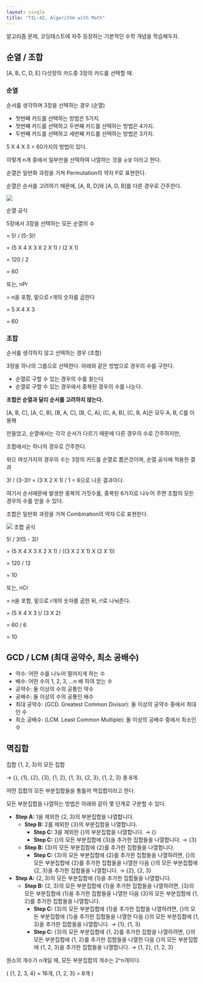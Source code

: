 ```yaml
---
layout: single
title: "TIL-42, Algorithm with Math"
---
```


알고리즘 문제, 코딩테스트에 자주 등장하는 기본적인 수학 개념을 학습해두자.

## 순열 / 조합

[A, B, C, D, E] 다섯장의 카드중 3장의 카드를 선택할 때.

### 순열

순서를 생각하며 3장을 선택하는 경우 (순열)

- 첫번째 카드를 선택하는 방법은 5가지.
- 첫번째 카드를 선택하고 두번째 카드를 선택하는 방법은 4가지.
- 두번째 카드를 선택하고 세번째 카드를 선택하는 방법은 3가지.

5 X 4 X 3 = 60가지의 방법이 있다.

이렇게 n개 중에서 일부만을 선택하여 나열하는 것을 `순열` 이라고 한다.

순열은 일반화 과정을 거쳐 Permutation의 약자 P로 표현한다.

순열은 순서를 고려하기 때문에, [A, B, D]와 [A, D, B]를 다른 경우로 간주한다.

![](https://images.velog.io/images/skagns211/post/5b29af9a-bbd8-4173-89c7-e3d2018b4f59/%E1%84%89%E1%85%B3%E1%84%8F%E1%85%B3%E1%84%85%E1%85%B5%E1%86%AB%E1%84%89%E1%85%A3%E1%86%BA%202021-10-07%2022.37.25.png)

순열 공식

5장에서 3장을 선택하는 모든 순열의 수

= 5! / (5-3)!

= (5 X 4 X 3 X 2 X 1) / (2 X 1)

= 120 / 2

= 60

또는, nPr

= n을 포함, 밑으로 r개의 숫자를 곱한다

= 5 X 4 X 3

= 60

### 조합

순서를 생각하지 않고 선택하는 경우 (조합)

3장을 하나의 그룹으로 선택한다. 아래와 같은 방법으로 경우의 수를 구한다.

- 순열로 구할 수 있는 경우의 수를 찾는다
- 순열로 구할 수 있는 경우에서 중복된 경우의 수를 나눈다.

**조합은 순열과 달리 순서를 고려하지 않는다.**

[A, B, C], [A, C, B], [B, A, C], [B, C, A], [C, A, B], [C, B, A]은 모두 A, B, C를 이용해

만들었고, 순열에서는 각각 순서가 다르기 때문에 다른 경우의 수로 간주하지만,

조합에서는 하나의 경우로 간주한다.

위으 여섯가지의 경우의 수는 3장의 카드를 순열로 뽑은것이며, 순열 공식에 적용한 결과

3! / (3-3)! = (3 X 2 X 1) / 1 = 6으로 나온 결과이다.

여기서 순서때문에 발생한 중복의 가짓수를, 중복된 6가지로 나누어 주면 조합의 모든 경우의 수를 얻을 수 있다.

조합은 일반화 과정을 거쳐 Combination의 약자 C로 표현한다.

![](https://images.velog.io/images/skagns211/post/f2f331f6-f099-4d22-a305-46ab953ca260/%E1%84%89%E1%85%B3%E1%84%8F%E1%85%B3%E1%84%85%E1%85%B5%E1%86%AB%E1%84%89%E1%85%A3%E1%86%BA%202021-10-07%2022.37.37.png)
조합 공식

5! / 3!(5 - 3)!

= (5 X 4 X 3 X 2 X 1) / ((3 X 2 X 1) X (2 X 1))

= 120 / 12

= 10

또는, nCr

= n을 포함, 밑으로 r개의 숫자를 곱한 뒤, r!로 나눠준다.

= (5 X 4 X 3 )/ (3 X 2)

= 60 / 6

= 10

## GCD / LCM (최대 공약수, 최소 공배수)

- 약수: 어떤 수를 나누어 떨어지게 하는 수
- 배수: 어떤 수의 1, 2, 3, ...n 배 하여 얻는 수
- 공약수: 둘 이상의 수의 공통인 약수
- 공배수: 둘 이상의 수의 공통인 배수
- 최대 공약수: (GCD. Greatest Common Divisor): 둘 이상의 공약수 중에서 최대인 수
- 최소 공배수: (LCM. Least Common Multiple): 둘 이상의 공배수 중에서 최소인 수

## 멱집합

집합 {1, 2, 3}의 모든 집합

→ {}, {1}, {2}, {3}, {1, 2}, {1, 3}, {2, 3}, {1, 2, 3} 총 8개.

어떤 집합의 모든 부분집합들을 통틀어 멱집합이라고 한다.

모든 부분집합을 나열하는 방법은 아래와 같이 몇 단계로 구분할 수 있다.

- **Step A:** 1을 제외한 {2, 3}의 부분집합을 나열합니다.
  - **Step B:** 2를 제외한 {3}의 부분집합을 나열합니다.
    - **Step C:** 3을 제외한 {}의 부분집합을 나열합니다. → {}
    - **Step C:** {}의 모든 부분집합에 {3}을 추가한 집합들을 나열합니다. → {3}
  - **Step B:** {3}의 모든 부분집합에 {2}를 추가한 집합들을 나열합니다.
    - **Step C:** {3}의 모든 부분집합에 {2}를 추가한 집합들을 나열하려면, {}의 모든 부분집합에 {2}를 추가한 집합들을 나열한 다음 {}의 모든 부분집합에 {2, 3}을 추가한 집합들을 나열합니다. → {2}, {2, 3}
- **Step A:** {2, 3}의 모든 부분집합에 {1}을 추가한 집합들을 나열합니다.
  - **Step B:** {2, 3}의 모든 부분집합에 {1}을 추가한 집합들을 나열하려면, {3}의 모든 부분집합에 {1}을 추가한 집합들을 나열한 다음 {3}의 모든 부분집합에 {1, 2}를 추가한 집합들을 나열합니다.
    - **Step C:** {3}의 모든 부분집합에 {1}을 추가한 집합을 나열하려면, {}의 모든 부분집합에 {1}을 추가한 집합들을 나열한 다음 {}의 모든 부분집합에 {1, 3}을 추가한 집합들을 나열합니다. → {1}, {1, 3}
    - **Step C:** {3}의 모든 부분집합에 {1, 2}를 추가한 집합을 나열하려면, {}의 모든 부분집합에 {1, 2}를 추가한 집합들을 나열한 다음 {}의 모든 부분집합에 {1, 2, 3}을 추가한 집합들을 나열합니다. → {1, 2}, {1, 2, 3}

원소의 개수가 n개일 때, 모든 부분집합의 개수는 2^n개이다.

( {1, 2, 3, 4} = 16개, {1, 2, 3} = 8개 )
